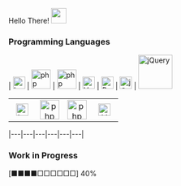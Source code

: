 Hello There! <img src="https://media.giphy.com/media/WUlplcMpOCEmTGBtBW/giphy.gif" width="30">

### Programming Languages

| [<img src="https://cdn.svgporn.com/logos/laravel.svg" alt="Laravel" width="24">](https://laravel.com/) | [<img src="https://cdn.svgporn.com/logos/php.svg" alt="php" width="38">](https://php.net/) | [<img src="https://cdn.svgporn.com/logos/cakephp.svg" alt="php" width="38">](https://cakephp.org/) | [<img src="https://cdn.svgporn.com/logos/vue.svg" alt="Vue" width="24">](https://vuejs.org/) | [<img src="https://cdn.svgporn.com/logos/bootstrap.svg" alt="Bootstrap" width="24">](https://getbootstrap.com/) | [<img src="https://cdn.svgporn.com/logos/javascript.svg" alt="jQuery" width="24">](https://jquery.com/) | [<img src="https://cdn.svgporn.com/logos/jquery.svg" alt="jQuery" width="67">](https://jquery.com/)

<table>
 <tbody>
    <td width="25%" align="center" style="border-top: none; border-bottom: none;">
        <a>
            <img src="https://cdn.svgporn.com/logos/laravel.svg" alt="Laravel" width="24">
        </a>
    </td>
    <td width="25%" align="center" style="border-top: none; border-bottom: none;">
        <a>
            <img src="https://cdn.svgporn.com/logos/php.svg" alt="php" width="38">
        </a>
    </td>
    <td width="25%" align="center" style="border-top: none; border-bottom: none;">
        <a>
            <img src="https://cdn.svgporn.com/logos/cakephp.svg" alt="php" width="38">
        </a>
    </td>
    <td width="25%" align="center" style="border-top: none; border-bottom: none;">
        <a>
            <img src="https://cdn.svgporn.com/logos/vue.svg" alt="Vue" width="24">
        </a>
    </td>
 </tbody>
</table>

|---|---|---|---|---|---|


### Work in Progress 

[■■■■□□□□□□] 40%